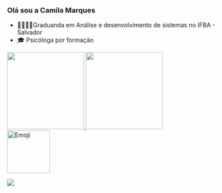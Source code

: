 ### Olá sou a Camila Marques

- 👩🏽‍💻💗Graduanda em Análise e desenvolvimento de sistemas no IFBA - Salvador 
- 🎓 Psicóloga por formação

 <div>
   <a href="https://github.com/marquescami">
  <img height="180em" src="https://github-readme-stats.vercel.app/api?username=marquescami&show_icons=true&theme=dracula&include_all_commits=true&count_private=true"/>
  <img height="180em" src="https://github-readme-stats.vercel.app/api/top-langs/?username=marquescami&layout=compact&langs_count=16&theme=dracula"/>
 </div>


  <img width="100" alt="Emoji" src="https://user-images.githubusercontent.com/31116694/148862288-4caabe2a-8f00-47a5-872a-f03bb883bdea.png"> 

   <a href="https://www.linkedin.com/in/camila-marques-6963a127" target="_blank"><img src="https://img.shields.io/badge/-LinkedIn-%230077B5?style=for-the-badge&logo=linkedin&logoColor=white" target="_blank"></a> 
<div style="display: inline_block"><br>

 

